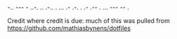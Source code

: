-.. --- - ..-. .. .-.. . ... .- .-. . .- .-- . ... --- -- .

Credit where credit is due: much of this was pulled from https://github.com/mathiasbynens/dotfiles
